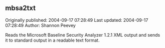 ## mbsa2txt

Originally published: 2004-09-17 07:28:49
Last updated: 2004-09-17 07:28:49
Author: Shannon Peevey

Reads the Microsoft Baseline Security Analyzer 1.2.1 XML output and sends it to standard output in a readable text format.